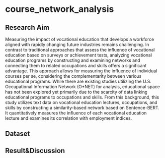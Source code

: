 # course_network_analysis

## Research Aim
Measuring the impact of vocational education that develops a workforce aligned with rapidly changing future industries remains challenging. In contrast to traditional approaches that assess the influence of vocational education based on surveys or achievement tests, analyzing vocational education programs by constructing and examining networks and connecting them to related occupations and skills offers a significant advantage. This approach allows for measuring the influence of individual courses per se, considering the complementarity between various educational programs. While there are existing studies utilizing the U.S. Occupational Information Network (O*NET) for analysis, educational space has not been explored yet primarily due to the scarcity of data linking educational programs to occupations and skills. From this background, this study utilizes text data on vocational education lectures, occupations, and skills by constructing a similarity-based network based on Sentence-BERT. It quantitatively measures the influence of each vocational education lecture and examines its correlation with employment indices.
## Dataset
## Result&Discussion
